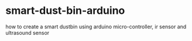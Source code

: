 # smart-dust-bin-arduino
how to create a smart dustbin using arduino micro-controller, ir sensor and ultrasound sensor 
